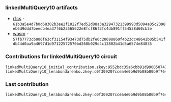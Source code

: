 ### linkedMultiQuery10 artifacts

- [r1cs](./contributions/linkedMultiQuery10/linkedMultiQuery10.r1cs) - `61b3a5e4d7b0d68302b3ee2f1022f7ed52d88a3a32947321399993d5094a05c2398eb6d9ddd7beedb4ea37f6b23565622e8fcf86f3fc4db891ff54538d60cb3e`
- [wasm](./contributions/linkedMultiQuery10/linkedMultiQuery10.wasm) - `57fb7773cb006f63cf31154f93473d75db2fe6c20698860f4b23dc48641b05b541fdb44d0aa9a4697d1d97122572570bd268b029d4c13802b41d5a6574e84835`

### Contributions for linkedMultiQuery10 circuit

```
linkedMultiQuery10_initial_contribution.zkey:9552bdc35a6cbb91d9900507471ef3f8f61d5a15a18c97923b9f0927e62f3c6a822fd8caf3c1f97abf9e8c8b62d8b780db07acbeb07f333a850fb525a5199d3c
linkedMultiQuery10_lerabondarenko.zkey:c0f309207ccea4e0b9d9b08b00b9f764fe706a9a0a1316efe0bdfeab701ed798a2bd5ceb8f73e4b555eca3449098b9b0c4a1e689f78bf511ab8674043f1dc20a
```

### Last contribution
```
linkedMultiQuery10_lerabondarenko.zkey:c0f309207ccea4e0b9d9b08b00b9f764fe706a9a0a1316efe0bdfeab701ed798a2bd5ceb8f73e4b555eca3449098b9b0c4a1e689f78bf511ab8674043f1dc20a
```

